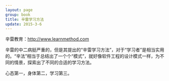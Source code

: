 ```yaml
---
layout: page
group: book
title: 辛雷学习方法
update: 2015-3-6
---
```


辛雷教育：<http://www.learnmethod.com>

辛雷的中二病挺严重的，但是其提出的“辛雷学习方法”，对于“学习者”是相当实用的。“辛法”相当于总结出了一个个“模式”，就好像软件工程的设计模式一样，为不同的情景，探索出了不同的合适的学习方法。

心态第一，身体第二，学习第三。

